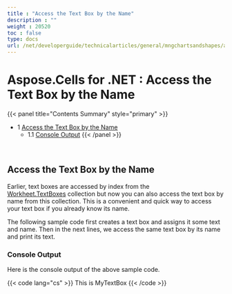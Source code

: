 ```yaml
---
title : "Access the Text Box by the Name" 
description : "" 
weight : 20520 
toc : false
type: docs
url: /net/developerguide/technicalarticles/general/mngchartsandshapes/access+the+text+box+by+the+name/
---
```


# Aspose.Cells for .NET : Access the Text Box by the Name


{{< panel title="Contents Summary" style="primary" >}}
*   1 [Access the Text Box by the Name](#access-the-text-box-by-the-name)
    *   1.1 [Console Output](#console-output)
{{< /panel >}}
 

 

## Access the Text Box by the Name

Earlier, text boxes are accessed by index from the [Workheet.TextBoxes](https://apireference.aspose.com/net/cells/aspose.cells/worksheet/properties/textboxes) collection but now you can also access the text box by name from this collection. This is a convenient and quick way to access your text box if you already know its name.

The following sample code first creates a text box and assigns it some text and name. Then in the next lines, we access the same text box by its name and print its text.

### Console Output

Here is the console output of the above sample code.

{{< code lang="cs" >}}
This is MyTextBox
{{< /code >}}

